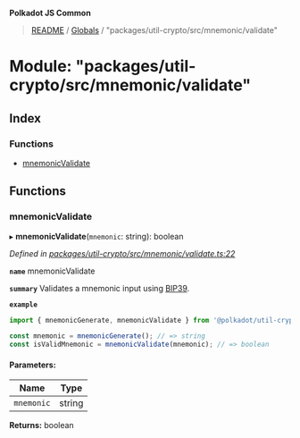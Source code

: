 **Polkadot JS Common**

> [README](../README.md) / [Globals](../globals.md) / "packages/util-crypto/src/mnemonic/validate"

# Module: "packages/util-crypto/src/mnemonic/validate"

## Index

### Functions

* [mnemonicValidate](_packages_util_crypto_src_mnemonic_validate_.md#mnemonicvalidate)

## Functions

### mnemonicValidate

▸ **mnemonicValidate**(`mnemonic`: string): boolean

*Defined in [packages/util-crypto/src/mnemonic/validate.ts:22](https://github.com/polkadot-js/common/blob/c366e637/packages/util-crypto/src/mnemonic/validate.ts#L22)*

**`name`** mnemonicValidate

**`summary`** Validates a mnemonic input using [BIP39](https://github.com/bitcoin/bips/blob/master/bip-0039.mediawiki).

**`example`** 
<BR>

```javascript
import { mnemonicGenerate, mnemonicValidate } from '@polkadot/util-crypto';

const mnemonic = mnemonicGenerate(); // => string
const isValidMnemonic = mnemonicValidate(mnemonic); // => boolean
```

#### Parameters:

Name | Type |
------ | ------ |
`mnemonic` | string |

**Returns:** boolean
